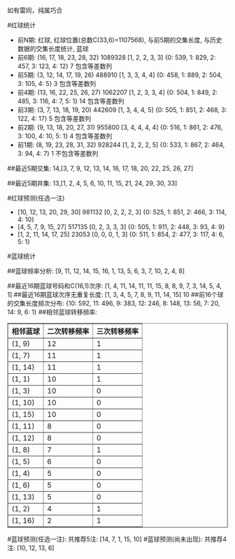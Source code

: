 <!-- 
.. title: 双色球2016068期(2016-06-14)数据分析报告
.. slug: slott-2016068-2016-06-14-report
.. date: 2016-06-15 08:00:00 UTC+08:00
.. tags: Lottery
.. link: 
.. description: 
.. type: text
-->

如有雷同，纯属巧合

<!-- TEASER_END-->

#红球统计

- 前N期: 红球, 红球位置(总数C(33,6)=1107568), 与前5期的交集长度, 与历史数据的交集长度统计, 蓝球
- 前6期: (16, 17, 18, 23, 28, 32) 1089328 [1, 2, 2, 3, 3] {0: 539, 1: 829, 2: 457, 3: 123, 4: 12} 7 包含等差数列
- 前5期: (3, 12, 14, 17, 19, 26) 488910 [1, 3, 3, 4, 4] {0: 458, 1: 889, 2: 504, 3: 105, 4: 5} 3 包含等差数列
- 前4期: (13, 16, 22, 25, 26, 27) 1062207 [1, 2, 3, 3, 4] {0: 504, 1: 849, 2: 485, 3: 116, 4: 7, 5: 1} 14 包含等差数列
- 前3期: (3, 7, 13, 18, 19, 20) 442609 [1, 3, 4, 4, 5] {0: 505, 1: 851, 2: 468, 3: 122, 4: 17} 5 包含等差数列
- 前2期: (9, 13, 18, 20, 27, 31) 955800 [3, 4, 4, 4, 4] {0: 516, 1: 861, 2: 476, 3: 100, 4: 10, 5: 1} 4 包含等差数列
- 前1期: (8, 19, 23, 28, 31, 32) 928244 [1, 2, 2, 2, 5] {0: 533, 1: 867, 2: 464, 3: 94, 4: 7} 1 不包含等差数列

##最近5期交集:
14,[3, 7, 9, 12, 13, 14, 16, 17, 18, 20, 22, 25, 26, 27]

##最近5期并集:
13,[1, 2, 4, 5, 6, 10, 11, 15, 21, 24, 29, 30, 33]

#红球预测(任选一注)

- [10, 12, 13, 20, 29, 30] 981132 [0, 2, 2, 2, 3] {0: 525, 1: 851, 2: 466, 3: 114, 4: 10}
- [4, 5, 7, 9, 15, 27] 517135 [0, 2, 3, 3, 3] {0: 505, 1: 911, 2: 448, 3: 93, 4: 9}
- [1, 2, 11, 14, 17, 25] 23053 [0, 0, 0, 1, 3] {0: 511, 1: 854, 2: 477, 3: 117, 4: 6, 5: 1}

#蓝球统计

##蓝球频率分析:
[9, 11, 12, 14, 15, 16, 1, 13, 5, 6, 3, 7, 10, 2, 4, 8]

##最近16期蓝球号码和C(16,1)次序:
 [1, 4, 11, 14, 11, 11, 15, 8, 8, 9, 7, 3, 14, 5, 4, 1]
##最近16期蓝球次序无重复长度:
 [1, 3, 4, 5, 7, 8, 9, 11, 14, 15] 10
##前16个球的交集长度频次分布:
{10: 592, 11: 496, 9: 383, 12: 246, 8: 148, 13: 56, 7: 20, 14: 9, 6: 1}
##相邻蓝球转移频率:
 <table border="1" class="table table-striped dataframe">
  <thead>
    <tr style="text-align: right;">
      <th>相邻蓝球</th>
      <th>二次转移频率</th>
      <th>三次转移频率</th>
    </tr>
  </thead>
  <tbody>
    <tr>
      <td>(1, 9)</td>
      <td>12</td>
      <td>1</td>
    </tr>
    <tr>
      <td>(1, 7)</td>
      <td>11</td>
      <td>1</td>
    </tr>
    <tr>
      <td>(1, 14)</td>
      <td>11</td>
      <td>1</td>
    </tr>
    <tr>
      <td>(1, 1)</td>
      <td>10</td>
      <td>1</td>
    </tr>
    <tr>
      <td>(1, 3)</td>
      <td>10</td>
      <td>0</td>
    </tr>
    <tr>
      <td>(1, 10)</td>
      <td>10</td>
      <td>0</td>
    </tr>
    <tr>
      <td>(1, 15)</td>
      <td>10</td>
      <td>0</td>
    </tr>
    <tr>
      <td>(1, 11)</td>
      <td>8</td>
      <td>0</td>
    </tr>
    <tr>
      <td>(1, 12)</td>
      <td>8</td>
      <td>0</td>
    </tr>
    <tr>
      <td>(1, 8)</td>
      <td>7</td>
      <td>1</td>
    </tr>
    <tr>
      <td>(1, 5)</td>
      <td>6</td>
      <td>0</td>
    </tr>
    <tr>
      <td>(1, 4)</td>
      <td>5</td>
      <td>0</td>
    </tr>
    <tr>
      <td>(1, 6)</td>
      <td>5</td>
      <td>0</td>
    </tr>
    <tr>
      <td>(1, 13)</td>
      <td>5</td>
      <td>0</td>
    </tr>
    <tr>
      <td>(1, 2)</td>
      <td>4</td>
      <td>1</td>
    </tr>
    <tr>
      <td>(1, 16)</td>
      <td>2</td>
      <td>1</td>
    </tr>
  </tbody>
</table>
#蓝球预测(任选一注):
共推荐5注: [14, 7, 1, 15, 10]
#蓝球预测(尚未出现):
共推荐4注: [10, 12, 13, 6]


